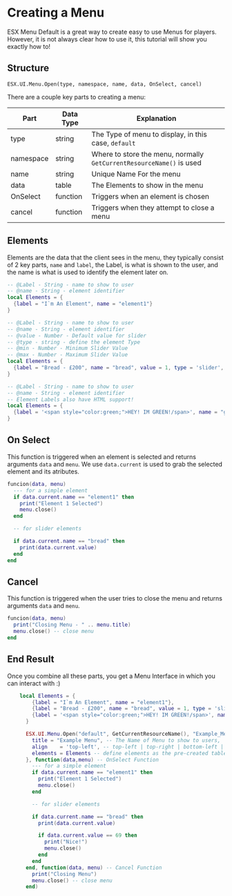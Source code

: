 # Creating a Menu

ESX Menu Default is a great way to create easy to use Menus for players. However, it is not always clear how to use it, this tutorial will show you exactly how to!

## Structure

`ESX.UI.Menu.Open(type, namespace, name, data, OnSelect, cancel)`

There are a couple key parts to creating a menu:

| Part      | Data Type | Explanation                                                          |
| --------- | --------- | -------------------------------------------------------------------- |
| type      | string    | The Type of menu to display, in this case, `default`                 |
| namespace | string    | Where to store the menu, normally `GetCurrentResourceName()` is used |
| name      | string    | Unique Name For the menu                                             |
| data      | table     | The Elements to show in the menu                                     |
| OnSelect  | function  | Triggers when an element is chosen                                   |
| cancel    | function  | Triggers when they attempt to close a menu                           |

## Elements

Elements are the data that the client sees in the menu, they typically consist of 2 key parts, `name` and `label`,
the Label, is what is shown to the user, and the name is what is used to identify the element later on.

```lua title="Simple Element"
-- @Label - String - name to show to user
-- @name - String - element identifier
local Elements = {
  {label = "I`m An Element", name = "element1"}
}
```

```lua title="Slider Elements"
-- @Label - String - name to show to user
-- @name - String - element identifier
-- @value - Number - Default value for slider
-- @type - string - define the element Type
-- @min - Number - Minimum Slider Value
-- @max - Number - Maximum Slider Value
local Elements = {
  {label = "Bread - £200", name = "bread", value = 1, type = 'slider', min = 1,max = 100}
}
```

```lua title="HTML Elements"
-- @Label - String - name to show to user
-- @name - String - element identifier
-- Element Labels also have HTML support!
local Elements = {
  {label = '<span style="color:green;">HEY! IM GREEN!/span>', name = "geen_element"}
}
```

## On Select

This function is triggered when an element is selected and returns arguments `data` and `menu`. We use
`data.current` is used to grab the selected element and its atributes.

```lua
funcion(data, menu)
  --- for a simple element
  if data.current.name == "element1" then
    print("Element 1 Selected")
    menu.close()
  end

  -- for slider elements

  if data.current.name == "bread" then
    print(data.current.value)
  end
end
```

## Cancel

This function is triggered when the user tries to close the menu and returns arguments `data` and `menu`.

```lua
funcion(data, menu)
  print("Closing Menu - " .. menu.title)
  menu.close() -- close menu
end
```

## End Result

Once you combine all these parts, you get a Menu Interface in which you can interact with :)

```lua
    local Elements = {
        {label = "I`m An Element", name = "element1"},
        {label = "Bread - £200", name = "bread", value = 1, type = 'slider', min = 1,max = 100},
        {label = '<span style="color:green;">HEY! IM GREEN!/span>', name = "geen_element"}
      }

      ESX.UI.Menu.Open("default", GetCurrentResourceName(), "Example_Menu", {
        title = "Example Menu", -- The Name of Menu to show to users,
        align    = 'top-left', -- top-left | top-right | bottom-left | bottom-right | center |
        elements = Elements -- define elements as the pre-created table
      }, function(data,menu) -- OnSelect Function
        --- for a simple element
        if data.current.name == "element1" then
          print("Element 1 Selected")
          menu.close()
        end

        -- for slider elements

        if data.current.name == "bread" then
          print(data.current.value)

          if data.current.value == 69 then
            print("Nice!")
            menu.close()
          end
        end
      end, function(data, menu) -- Cancel Function
        print("Closing Menu")
        menu.close() -- close menu
      end)
```
